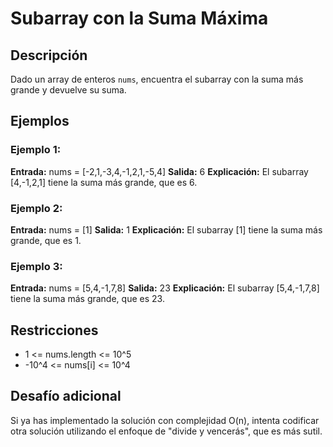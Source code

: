 # Subarray con la Suma Máxima

## Descripción

Dado un array de enteros `nums`, encuentra el subarray con la suma más grande y devuelve su suma.

## Ejemplos

### Ejemplo 1:

**Entrada:** nums = [-2,1,-3,4,-1,2,1,-5,4]
**Salida:** 6
**Explicación:** El subarray [4,-1,2,1] tiene la suma más grande, que es 6.

### Ejemplo 2:

**Entrada:** nums = [1]
**Salida:** 1
**Explicación:** El subarray [1] tiene la suma más grande, que es 1.

### Ejemplo 3:

**Entrada:** nums = [5,4,-1,7,8]
**Salida:** 23
**Explicación:** El subarray [5,4,-1,7,8] tiene la suma más grande, que es 23.

## Restricciones

- 1 <= nums.length <= 10^5
- -10^4 <= nums[i] <= 10^4

## Desafío adicional

Si ya has implementado la solución con complejidad O(n), intenta codificar otra solución utilizando el enfoque de "divide y vencerás", que es más sutil.